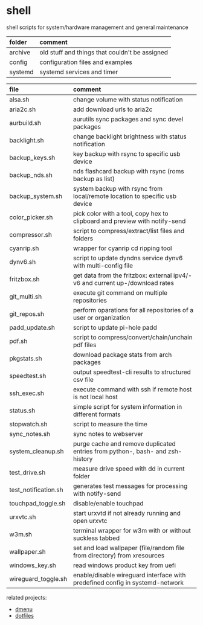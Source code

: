 # shell

shell scripts for system/hardware management and general maintenance

| folder  | comment                                        |
| :------ | :--------------------------------------------- |
| archive | old stuff and things that couldn't be assigned |
| config  | configuration files and examples               |
| systemd | systemd services and timer                     |

| file                 | comment                                                                       |
| :------------------- | :---------------------------------------------------------------------------- |
| alsa.sh              | change volume with status notification                                        |
| aria2c.sh            | add download urls to aria2c                                                   |
| aurbuild.sh          | aurutils sync packages and sync devel packages                                |
| backlight.sh         | change backlight brightness with status notification                          |
| backup_keys.sh       | key backup with rsync to specific usb device                                  |
| backup_nds.sh        | nds flashcard backup with rsync (roms backup as list)                         |
| backup_system.sh     | system backup with rsync from local/remote location to specific usb device    |
| color_picker.sh      | pick color with a tool, copy hex to clipboard and preview with notify-send    |
| compressor.sh        | script to compress/extract/list files and folders                             |
| cyanrip.sh           | wrapper for cyanrip cd ripping tool                                           |
| dynv6.sh             | script to update dyndns service dynv6 with multi-config file                  |
| fritzbox.sh          | get data from the fritzbox: external ipv4/-v6 and current up-/download rates  |
| git_multi.sh         | execute git command on multiple repositories                                  |
| git_repos.sh         | perform oparations for all repositories of a user or organization             |
| padd_update.sh       | script to update pi-hole padd                                                 |
| pdf.sh               | script to compress/convert/chain/unchain pdf files                            |
| pkgstats.sh          | download package stats from arch packages                                     |
| speedtest.sh         | output speedtest-cli results to structured csv file                           |
| ssh_exec.sh          | execute command with ssh if remote host is not local host                     |
| status.sh            | simple script for system information in different formats                     |
| stopwatch.sh         | script to measure the time                                                    |
| sync_notes.sh        | sync notes to webserver                                                       |
| system_cleanup.sh    | purge cache and remove duplicated entries from python-, bash- and zsh-history |
| test_drive.sh        | measure drive speed with dd in current folder                                 |
| test_notification.sh | generates test messages for processing with notify-send                       |
| touchpad_toggle.sh   | disable/enable touchpad                                                       |
| urxvtc.sh            | start urxvtd if not already running and open urxvtc                           |
| w3m.sh               | terminal wrapper for w3m with or without suckless tabbed                      |
| wallpaper.sh         | set and load wallpaper (file/random file from directory) from xresources      |
| windows_key.sh       | read windows product key from uefi                                            |
| wireguard_toggle.sh  | enable/disable wireguard interface with predefined config in systemd-network  |

related projects:

- [dmenu](https://github.com/mrdotx/dmenu)
- [dotfiles](https://github.com/mrdotx/dotfiles)
